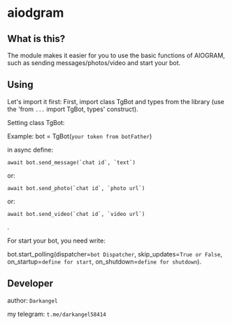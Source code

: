 # aiodgram #

## What is this? ##
The module makes it easier for you to use the basic functions of AIOGRAM, such as sending messages/photos/video and start your bot.


## Using ##

Let's import it first:
First, import class TgBot and types from the library (use the 'from `...` import TgBot, types' construct).


Setting class TgBot:

Example:
bot = TgBot(`your token from botFather`)

in async define:

	await bot.send_message(`chat id`, `text`)

or:

	await bot.send_photo(`chat id`, `photo url`)

or:

	await bot.send_video(`chat id`, `video url`)
.


For start your bot, you need write:

bot.start_polling(dispatcher=`bot Dispatcher`, skip_updates=`True or False`, on_startup=`define for start`, on_shutdown=`define for shutdown`).


## Developer ##
author: `Darkangel`

my telegram: `t.me/darkangel58414`